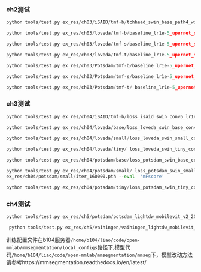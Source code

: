 ### ch2测试



```python
python tools/test.py ex_res/ch03/iSAID/tmf-b/tchhead_swin_base_path4_window5_512x512_160k_isaid_pretrain_384x384.py ex_res/ch03/iSAID/tmf-b/iter_160000.pth --eval 'mIoU' 'mFscore' 
```



```python
python tools/test.py ex_res/ch03/loveda/tmf-b/baseline_lr1e-5_upernet_swin_small_patch4_window7_512x512_160k_loveDA_pretrain_224x224_1K.py ex_res/ch03/loveda/tmf-b/iter_160000.pth --eval 'mIoU' 'mFscore' 
```



```python
python tools/test.py ex_res/ch03/loveda/tmf-s/baseline_lr1e-5_upernet_swin_base_path4_window5_512x512_160k_loveDA_pretain_384x384_22k.py ex_res/ch03/loveda/tmf-t/iter_160000.pth --eval 'mIoU' 'mFscore' 
```



```python
python tools/test.py ex_res/ch03/loveda/tmf-t/baseline_lr1e-5_upernet_swin_tiny_patch4_window7_512x512_160k_loveDA_pretrain_224x224_1K.py ex_res/ch03/loveda/tmf-t/iter_160000.pth --eval 'mIoU' 'mFscore'
```



```python
python tools/test.py ex_res/ch03/Potsdam/tmf-b/baseline_lr1e-5_upernet_swin_base_path4_window5_512x512_160k_potsdam_pretain_384x384_22k.py ex_res/ch03/Potsdam/tmf-b/iter_160000.pth --eval  'mFscore' 
```



```python
python tools/test.py ex_res/ch03/Potsdam/tmf-s/baseline_lr1e-5_upernet_swin_small_path4_window7_512x512_160k_potsdam_pretrain_224x224_1K.py ex_res/ch03/Potsdam/tmf-s/iter_160000.pth --eval  'mFscore' 
```



```python
python tools/test.py ex_res/ch03/Potsdam/tmf-t/ baseline_lr1e-5_upernet_swin_tiny_path4_window7_512x512_160k_potsdam_pretrain_224x224_1K.py ex_res/ch03/Potsdam/tmf-t/iter_160000.pth --eval  'mFscore' 
```





### ch3测试



```python
python tools/test.py ex_res/ch04/iSAID/tmf-b/loss_isaid_swin_conv6_lr1e-5_upernet_swin_conv6_base_path4_window5_512x512_160k_isaid_pretain_384x384_22k.py ex_res/ch04/iSAID/tmf-b/iter_320000.pth --eval 'mIoU' 'mFscore' 
```



```python
python tools/test.py ex_res/ch04/loveda/base/loss_loveda_swin_base_conv6_160k.py ex_res/ch04/loveda/base/iter_80000.pth --eval 'mIoU' 'mFscore'
```



```python
python tools/test.py ex_res/ch04/loveda/small/loss_loveda_swin_small_conv6_160k.py ex_res/ch04/loveda/small/iter_80000.pth --eval 'mIoU' 'mFscore' 
```



```python
python tools/test.py ex_res/ch04/loveda/tiny/ loss_loveda_swin_tiny_conv6_160k.py ex_res/ch04/loveda/small/iter_144000.pth --eval 'mIoU' 'mFscore' 
```





```python
python tools/test.py ex_res/ch04/potsdam/base/loss_potsdam_swin_base_conv6_160k.py ex_res/ch04/potsdam/base/last.pth --eval  'mFscore' 
```



```python
python tools/test.py ex_res/ch04/potsdam/small/ loss_potsdam_swin_small_conv6_160k.py
ex_res/ch04/potsdam/small/iter_160000.pth --eval  'mFscore' 
```



```python
python tools/test.py ex_res/ch04/potsdam/tiny/loss_potsdam_swin_tiny_conv6_160k.py ex_res/ch04/potsdam/tiny/iter_160000.pth --eval  'mFscore' 
```

### ch4测试

```python
python tools/test.py ex_res/ch5/potsdam/potsdam_lightdw_mobilevit_v2_200.py  ex_res/ch5/potsdam/iter_144000.pth --eval 'mIoU' 'mFscore' 
```



```python
 python tools/test.py ex_res/ch5/vaihingen/vaihingen_lightdw_mobilevit_v2_100.py ex_res/ch5/vaihingen/iter_128000.pth  --eval 'mIoU' 'mFscore' 
```





训练配置文件在b104服务器`/home/b104/liao/code/open-mmlab/mmsegmentation/local_configs`路径下,模型代码`/home/b104/liao/code/open-mmlab/mmsegmentation/mmseg`下，模型改动方法请参考https://mmsegmentation.readthedocs.io/en/latest/ 

